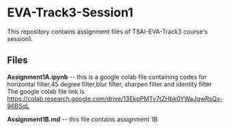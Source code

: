 # EVA-Track3-Session1
This repository contains assignment files of TSAI-EVA-Track3 course's session1.


## Files
**Assignment1A.ipynb**
-- this is a google colab file containing codes for horizontal filter,45 degree filter,blur filter, sharpen filter and 
  identity filter
  The google colab file link is https://colab.research.google.com/drive/13EkpPMTv7tZHbk0YWaJqwRsQx-96BSqL
  
  
 **Assignment1B.md**
 -- this file contains assignment 1B
 

 
 
 
 
